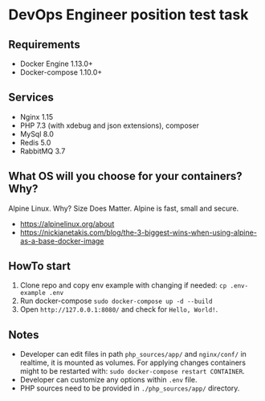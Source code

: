 # DevOps Engineer position test task

## Requirements
* Docker Engine 1.13.0+
* Docker-compose 1.10.0+

## Services 
* Nginx 1.15 
* PHP 7.3 (with xdebug and json extensions), composer
* MySql 8.0
* Redis 5.0
* RabbitMQ 3.7

## What OS will you choose for your containers? Why?
Alpine Linux.
Why? Size Does Matter. Alpine is fast, small and secure. 

* https://alpinelinux.org/about
* https://nickjanetakis.com/blog/the-3-biggest-wins-when-using-alpine-as-a-base-docker-image

## HowTo start 

1. Clone repo and copy env example with changing if needed: `cp .env-example .env`
2. Run docker-compose `sudo docker-compose up -d --build`
3. Open `http://127.0.0.1:8080/` and check for `Hello, World!`.

## Notes

* Developer can edit files in path `php_sources/app/` and `nginx/conf/` in realtime, it is mounted as volumes. For applying changes containers might to be restarted with: `sudo docker-compose restart CONTAINER`.
* Developer can customize any options within `.env` file.
* PHP sources need to be provided in `./php_sources/app/` directory. 
